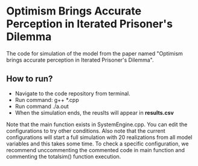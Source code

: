 # Optimism Brings Accurate Perception in Iterated Prisoner's Dilemma
The code for simulation of the model from the paper named "Optimism brings accurate perception in Iterated Prisoner's Dilemma".


## How to run?

* Navigate to the code repository from terminal.
* Run command: g++ *.cpp
* Run command ./a.out
* When the simulation ends, the reuslts will appear in **results.csv**


Note that the main function exists in SystemEngine.cpp. You can edit the configurations to try other conditions. Also note that the current configurations will start a full simulation with 20 realizations from all model variables and this takes some time. To check a specific configuration, we recommend unccommenting the commented code in main function and commenting the totalsim() function execution.
